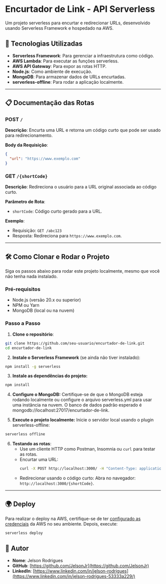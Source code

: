 # Encurtador de Link - API Serverless

Um projeto serverless para encurtar e redirecionar URLs, desenvolvido usando Serverless Framework e hospedado na AWS.

## 🚀 Tecnologias Utilizadas

- **Serverless Framework**: Para gerenciar a infraestrutura como código.
- **AWS Lambda**: Para executar as funções serverless.
- **AWS API Gateway**: Para expor as rotas HTTP.
- **Node.js**: Como ambiente de execução.
- **MongoDB**: Para armazenar dados de URLs encurtadas.
- **serverless-offline**: Para rodar a aplicação localmente.

---

## 📋 Documentação das Rotas

### POST `/`

**Descrição**: Encurta uma URL e retorna um código curto que pode ser usado para redirecionamento.

**Body da Requisição**:

```json
{
  "url": "https://www.exemplo.com"
}
```

### GET `/{shortCode}`

**Descrição**: Redireciona o usuário para a URL original associada ao código curto.

**Parâmetro de Rota**:

- `shortCode`: Código curto gerado para a URL.

**Exemplo**:

- Requisição: `GET /abc123`
- Resposta: Redireciona para `https://www.exemplo.com`.

---

## 🛠️ Como Clonar e Rodar o Projeto

Siga os passos abaixo para rodar este projeto localmente, mesmo que você não tenha nada instalado.

### Pré-requisitos

- Node.js (versão 20.x ou superior)
- NPM ou Yarn
- MongoDB (local ou na nuvem)

### Passo a Passo

1. **Clone o repositório**:

```bash
git clone https://github.com/seu-usuario/encurtador-de-link.git
cd encurtador-de-link
```

2. **Instale o Serverless Framework** (se ainda não tiver instalado):

```bash
npm install -g serverless
```

3. **Instale as dependências do projeto:**

```bash
npm install
```

4. **Configure o MongoDB:** Certifique-se de que o MongoDB esteja rodando localmente ou configure o arquivo serverless.yml para usar uma instância na nuvem. O banco de dados padrão esperado é mongodb://localhost:27017/encurtador-de-link.

5. **Execute o projeto localmente:** Inicie o servidor local usando o plugin serverless-offline:

```bash
serverless offline
```

6. **Testando as rotas**:
   - Use um cliente HTTP como Postman, Insomnia ou `curl` para testar as rotas.
   - Encurtar uma URL:
     ```bash
     curl -X POST http://localhost:3000/ -H "Content-Type: application/json" -d '{"url": "https://www.exemplo.com"}'
     ```
   - Redirecionar usando o código curto:
     Abra no navegador: `http://localhost:3000/{shortCode}`.

---

## 🌍 Deploy

Para realizar o deploy na AWS, certifique-se de ter [configurado as credenciais](https://docs.aws.amazon.com/pt_br/cli/v1/userguide/cli-chap-configure.html) da AWS no seu ambiente. Depois, execute:

```bash
serverless deploy
```

## 👤 Autor

- **Nome**: Jelson Rodrigues
- **GitHub**: [https://github.com/JelsonJr](https://github.com/JelsonJr)
- **LinkedIn**: [https://www.linkedin.com/in/jelson-rodrigues](https://www.linkedin.com/in/jelson-rodrigues-53333a229/)
